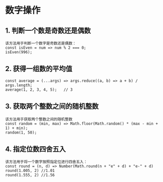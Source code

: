 # 数字操作
## 1. 判断一个数是奇数还是偶数
```
该方法用于判断一个数字是奇数还是偶数：
const isEven = num => num % 2 === 0;
isEven(996);
```
## 2. 获得一组数的平均值
```
const average = (...args) => args.reduce((a, b) => a + b) / args.length;
average(1, 2, 3, 4, 5);   // 3
```
## 3. 获取两个整数之间的随机整数
```
该方法用于获取两个整数之间的随机整数
const random = (min, max) => Math.floor(Math.random() * (max - min + 1) + min);
random(1, 50);
```
## 4. 指定位数四舍五入
```
该方法用于将一个数字按照指定位进行四舍五入：
const round = (n, d) => Number(Math.round(n + "e" + d) + "e-" + d)
round(1.005, 2) //1.01
round(1.555, 2) //1.56
```